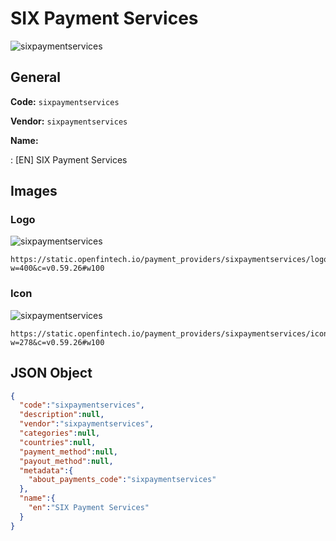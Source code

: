 
# SIX Payment Services 
![sixpaymentservices](https://static.openfintech.io/payment_providers/sixpaymentservices/logo.png?w=400&c=v0.59.26#w100)  

## General 
 
**Code:** `sixpaymentservices` 
 
**Vendor:** `sixpaymentservices` 
 
**Name:** 
 
:	[EN] SIX Payment Services 
 

## Images 

### Logo 
 
![sixpaymentservices](https://static.openfintech.io/payment_providers/sixpaymentservices/logo.png?w=400&c=v0.59.26#w100)  

```
https://static.openfintech.io/payment_providers/sixpaymentservices/logo.png?w=400&c=v0.59.26#w100
```  

### Icon 
 
![sixpaymentservices](https://static.openfintech.io/payment_providers/sixpaymentservices/icon.png?w=278&c=v0.59.26#w100)  

```
https://static.openfintech.io/payment_providers/sixpaymentservices/icon.png?w=278&c=v0.59.26#w100
```  

## JSON Object 

```json
{
  "code":"sixpaymentservices",
  "description":null,
  "vendor":"sixpaymentservices",
  "categories":null,
  "countries":null,
  "payment_method":null,
  "payout_method":null,
  "metadata":{
    "about_payments_code":"sixpaymentservices"
  },
  "name":{
    "en":"SIX Payment Services"
  }
}
```  
